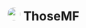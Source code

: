 # <img src="https://avatars.githubusercontent.com/u/121391643?v=4" width="30" style="border-radius:50%;"> ThoseMF
